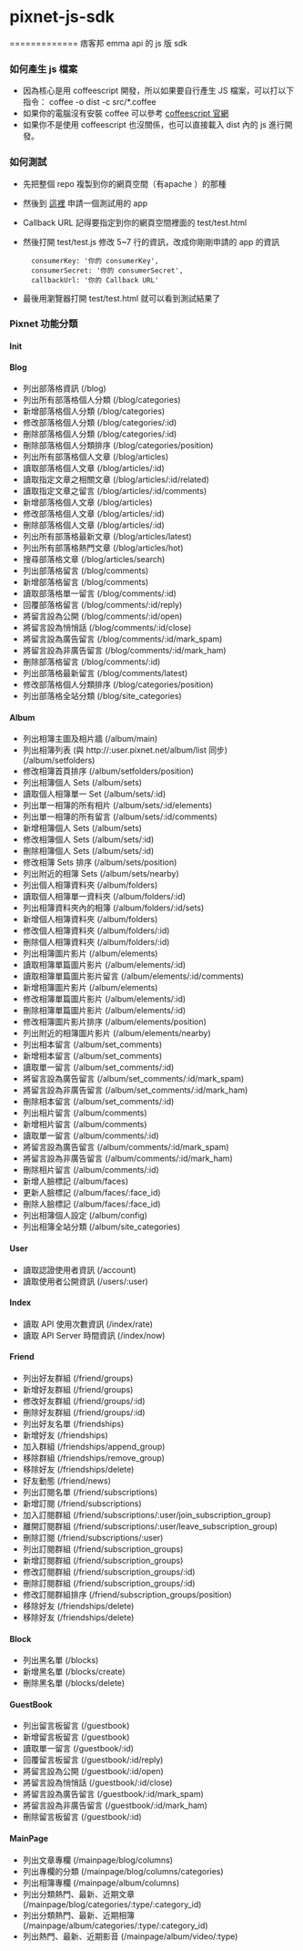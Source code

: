 # pixnet-js-sdk
=============
痞客邦 emma api 的 js 版 sdk

### 如何產生 js 檔案

- 因為核心是用 coffeescript 開發，所以如果要自行產生 JS 檔案，可以打以下指令：
    coffee -o dist -c src/*.coffee
- 如果你的電腦沒有安裝 coffee 可以參考 [coffeescript 官網](http://coffeescript.org/)
- 如果你不是使用 coffeescript 也沒關係，也可以直接載入 dist 內的 js 進行開發。

### 如何測試
- 先把整個 repo 複製到你的網頁空間（有apache ）的那種
- 然後到 [這裡](http://developer.pixnet.pro/#!/apps) 申請一個測試用的 app
- Callback URL 記得要指定到你的網頁空間裡面的 test/test.html
- 然後打開 test/test.js 修改 5~7 行的資訊，改成你剛剛申請的 app 的資訊

        consumerKey: '你的 consumerKey',
        consumerSecret: '你的 consumerSecret',
        callbackUrl: '你的 Callback URL'

- 最後用瀏覽器打開 test/test.html 就可以看到測試結果了

### Pixnet 功能分類

#### Init
#### Blog
- 列出部落格資訊 (/blog)
- 列出所有部落格個人分類 (/blog/categories)
- 新增部落格個人分類 (/blog/categories)
- 修改部落格個人分類 (/blog/categories/:id)
- 刪除部落格個人分類 (/blog/categories/:id)
- 刪除部落格個人分類排序 (/blog/categories/position)
- 列出所有部落格個人文章 (/blog/articles)
- 讀取部落格個人文章 (/blog/articles/:id)
- 讀取指定文章之相關文章 (/blog/articles/:id/related)
- 讀取指定文章之留言 (/blog/articles/:id/comments)
- 新增部落格個人文章 (/blog/articles)
- 修改部落格個人文章 (/blog/articles/:id)
- 刪除部落格個人文章 (/blog/articles/:id)
- 列出所有部落格最新文章 (/blog/articles/latest)
- 列出所有部落格熱門文章 (/blog/articles/hot)
- 搜尋部落格文章 (/blog/articles/search)
- 列出部落格留言 (/blog/comments)
- 新增部落格留言 (/blog/comments)
- 讀取部落格單一留言 (/blog/comments/:id)
- 回覆部落格留言 (/blog/comments/:id/reply)
- 將留言設為公開 (/blog/comments/:id/open)
- 將留言設為悄悄話 (/blog/comments/:id/close)
- 將留言設為廣告留言 (/blog/comments/:id/mark_spam)
- 將留言設為非廣告留言 (/blog/comments/:id/mark_ham)
- 刪除部落格留言 (/blog/comments/:id)
- 列出部落格最新留言 (/blog/comments/latest)
- 修改部落格個人分類排序 (/blog/categories/position)
- 列出部落格全站分類 (/blog/site_categories)

#### Album
- 列出相簿主圖及相片牆 (/album/main)
- 列出相簿列表 (與 http://:user.pixnet.net/album/list 同步) (/album/setfolders)
- 修改相簿首頁排序 (/album/setfolders/position)
- 列出相簿個人 Sets (/album/sets)
- 讀取個人相簿單一 Set (/album/sets/:id)
- 列出單一相簿的所有相片 (/album/sets/:id/elements)
- 列出單一相簿的所有留言 (/album/sets/:id/comments)
- 新增相簿個人 Sets (/album/sets)
- 修改相簿個人 Sets (/album/sets/:id)
- 刪除相簿個人 Sets (/album/sets/:id)
- 修改相簿 Sets 排序 (/album/sets/position)
- 列出附近的相簿 Sets (/album/sets/nearby)
- 列出個人相簿資料夾 (/album/folders)
- 讀取個人相簿單一資料夾 (/album/folders/:id)
- 列出相簿資料夾內的相簿 (/album/folders/:id/sets)
- 新增個人相簿資料夾 (/album/folders)
- 修改個人相簿資料夾 (/album/folders/:id)
- 刪除個人相簿資料夾 (/album/folders/:id)
- 列出相簿圖片影片 (/album/elements)
- 讀取相簿單篇圖片影片 (/album/elements/:id)
- 讀取相簿單篇圖片影片留言 (/album/elements/:id/comments)
- 新增相簿圖片影片 (/album/elements)
- 修改相簿單篇圖片影片 (/album/elements/:id)
- 刪除相簿單篇圖片影片 (/album/elements/:id)
- 修改相簿圖片影片排序 (/album/elements/position)
- 列出附近的相簿圖片影片 (/album/elements/nearby)
- 列出相本留言 (/album/set_comments)
- 新增相本留言 (/album/set_comments)
- 讀取單一留言 (/album/set_comments/:id)
- 將留言設為廣告留言 (/album/set_comments/:id/mark_spam)
- 將留言設為非廣告留言 (/album/set_comments/:id/mark_ham)
- 刪除相本留言 (/album/set_comments/:id)
- 列出相片留言 (/album/comments)
- 新增相片留言 (/album/comments)
- 讀取單一留言 (/album/comments/:id)
- 將留言設為廣告留言 (/album/comments/:id/mark_spam)
- 將留言設為非廣告留言 (/album/comments/:id/mark_ham)
- 刪除相片留言 (/album/comments/:id)
- 新增人臉標記 (/album/faces)
- 更新人臉標記 (/album/faces/:face_id)
- 刪除人臉標記 (/album/faces/:face_id)
- 列出相簿個人設定 (/album/config)
- 列出相簿全站分類 (/album/site_categories)

#### User
- 讀取認證使用者資訊 (/account)
- 讀取使用者公開資訊 (/users/:user)

#### Index
- 讀取 API 使用次數資訊 (/index/rate)
- 讀取 API Server 時間資訊 (/index/now)

#### Friend
- 列出好友群組 (/friend/groups)
- 新增好友群組 (/friend/groups)
- 修改好友群組 (/friend/groups/:id)
- 刪除好友群組 (/friend/groups/:id)
- 列出好友名單 (/friendships)
- 新增好友 (/friendships)
- 加入群組 (/friendships/append_group)
- 移除群組 (/friendships/remove_group)
- 移除好友 (/friendships/delete)
- 好友動態 (/friend/news)
- 列出訂閱名單 (/friend/subscriptions)
- 新增訂閱 (/friend/subscriptions)
- 加入訂閱群組 (/friend/subscriptions/:user/join_subscription_group)
- 離開訂閱群組 (/friend/subscriptions/:user/leave_subscription_group)
- 刪除訂閱 (/friend/subscriptions/:user)
- 列出訂閱群組 (/friend/subscription_groups)
- 新增訂閱群組 (/friend/subscription_groups)
- 修改訂閱群組 (/friend/subscription_groups/:id)
- 刪除訂閱群組 (/friend/subscription_groups/:id)
- 修改訂閱群組排序 (/friend/subscription_groups/position)
- 移除好友 (/friendships/delete)
- 移除好友 (/friendships/delete)
#### Block
- 列出黑名單 (/blocks)
- 新增黑名單 (/blocks/create)
- 刪除黑名單 (/blocks/delete)

#### GuestBook
- 列出留言板留言 (/guestbook)
- 新增留言板留言 (/guestbook)
- 讀取單一留言 (/guestbook/:id)
- 回覆留言板留言 (/guestbook/:id/reply)
- 將留言設為公開 (/guestbook/:id/open)
- 將留言設為悄悄話 (/guestbook/:id/close)
- 將留言設為廣告留言 (/guestbook/:id/mark_spam)
- 將留言設為非廣告留言 (/guestbook/:id/mark_ham)
- 刪除留言板留言 (/guestbook/:id)

#### MainPage
- 列出文章專欄 (/mainpage/blog/columns)
- 列出專欄的分類 (/mainpage/blog/columns/categories)
- 列出相簿專欄 (/mainpage/album/columns)
- 列出分類熱門、最新、近期文章 (/mainpage/blog/categories/:type/:category_id)
- 列出分類熱門、最新、近期相簿 (/mainpage/album/categories/:type/:category_id)
- 列出熱門、最新、近期影音 (/mainpage/album/video/:type)
